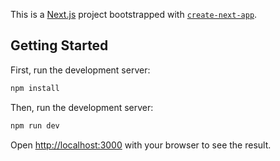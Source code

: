 This is a [Next.js](https://nextjs.org/) project bootstrapped with [`create-next-app`](https://github.com/vercel/next.js/tree/canary/packages/create-next-app).

## Getting Started
First, run the development server:

```bash
npm install

```

Then, run the development server:

```bash
npm run dev

```

Open [http://localhost:3000](http://localhost:3000) with your browser to see the result.



